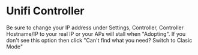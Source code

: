 # Unifi Controller

Be sure to change your IP address under Settings, Controller, Controller Hostname/IP to your real IP or your APs will stall when "Adopting".  If you don't see this option then click "Can't find what you need? Switch to Clasic Mode"  
